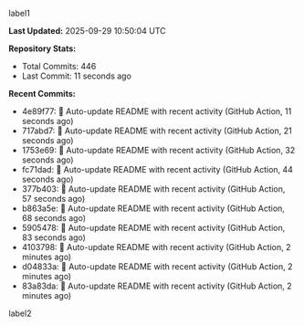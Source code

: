 
label1 
<!-- ACTIVITY_START -->
**Last Updated:** 2025-09-29 10:50:04 UTC

**Repository Stats:**
- Total Commits: 446
- Last Commit: 11 seconds ago

**Recent Commits:**
- 4e89f77: 🤖 Auto-update README with recent activity (GitHub Action, 11 seconds ago)
- 717abd7: 🤖 Auto-update README with recent activity (GitHub Action, 21 seconds ago)
- 1753e69: 🤖 Auto-update README with recent activity (GitHub Action, 32 seconds ago)
- fc71dad: 🤖 Auto-update README with recent activity (GitHub Action, 44 seconds ago)
- 377b403: 🤖 Auto-update README with recent activity (GitHub Action, 57 seconds ago)
- b863a5e: 🤖 Auto-update README with recent activity (GitHub Action, 68 seconds ago)
- 5905478: 🤖 Auto-update README with recent activity (GitHub Action, 83 seconds ago)
- 4103798: 🤖 Auto-update README with recent activity (GitHub Action, 2 minutes ago)
- d04833a: 🤖 Auto-update README with recent activity (GitHub Action, 2 minutes ago)
- 83a83da: 🤖 Auto-update README with recent activity (GitHub Action, 2 minutes ago)
<!-- ACTIVITY_END -->

label2
